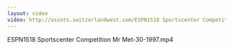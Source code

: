 ```yaml
---
layout: video
video: http://assets.switzerlandwest.com/ESPN1518 Sportscenter Competition Mr Met-30-1997.mp4
---
```

ESPN1518 Sportscenter Competition Mr Met-30-1997.mp4
